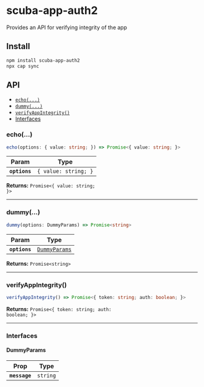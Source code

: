 # scuba-app-auth2

Provides an API for verifying integrity of the app

## Install

```bash
npm install scuba-app-auth2
npx cap sync
```

## API

<docgen-index>

* [`echo(...)`](#echo)
* [`dummy(...)`](#dummy)
* [`verifyAppIntegrity()`](#verifyappintegrity)
* [Interfaces](#interfaces)

</docgen-index>

<docgen-api>
<!--Update the source file JSDoc comments and rerun docgen to update the docs below-->

### echo(...)

```typescript
echo(options: { value: string; }) => Promise<{ value: string; }>
```

| Param         | Type                            |
| ------------- | ------------------------------- |
| **`options`** | <code>{ value: string; }</code> |

**Returns:** <code>Promise&lt;{ value: string; }&gt;</code>

--------------------


### dummy(...)

```typescript
dummy(options: DummyParams) => Promise<string>
```

| Param         | Type                                                |
| ------------- | --------------------------------------------------- |
| **`options`** | <code><a href="#dummyparams">DummyParams</a></code> |

**Returns:** <code>Promise&lt;string&gt;</code>

--------------------


### verifyAppIntegrity()

```typescript
verifyAppIntegrity() => Promise<{ token: string; auth: boolean; }>
```

**Returns:** <code>Promise&lt;{ token: string; auth: boolean; }&gt;</code>

--------------------


### Interfaces


#### DummyParams

| Prop          | Type                |
| ------------- | ------------------- |
| **`message`** | <code>string</code> |

</docgen-api>

